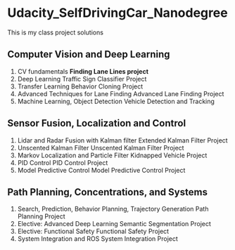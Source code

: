 # Udacity_SelfDrivingCar_Nanodegree

This is my class project solutions

## Computer Vision and Deep Learning
1. CV fundamentals
 **Finding Lane Lines project**
2. Deep Learning
Traffic Sign Classifier Project
3. Transfer Learning
Behavior Cloning Project
4. Advanced Techniques for Lane Finding
Advanced Lane Finding Project
5. Machine Learning, Object Detection
Vehicle Detection and Tracking

## Sensor Fusion, Localization and Control
1. Lidar and Radar Fusion with Kalman filter
Extended Kalman Filter Project
2. Unscented Kalman Filter
Unscented Kalman Filter Project
3. Markov Localization and Particle Filter
Kidnapped Vehicle Project
4. PID Control
PID Control Project
5. Model Predictive Control
Model Predictive Control Project

## Path Planning, Concentrations, and Systems
1. Search, Prediction, Behavior Planning, Trajectory Generation
Path Planning Project
2. Elective: Advanced Deep Learning
Semantic Segmentation Project 
3. Elective: Functional Safety
Functional Safety Project
4. System Integration and ROS
System Integration Project 


